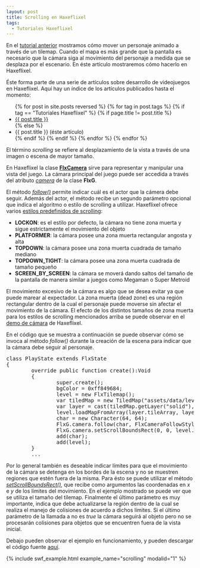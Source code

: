 ```yaml
---
layout: post
title: Scrolling en Haxeflixel
tags:
  - Tutoriales Haxeflixel
---
```

En el [tutorial anterior]({{site.baseurl}}/tilemaps/) mostramos cómo mover un personaje animado a través de un tilemap. Cuando el mapa es más grande que la pantalla es necesario que la cámara siga al movimiento del personaje a medida que se desplaza por el escenario. En éste artículo mostraremos cómo hacerlo en Haxeflixel.

Éste forma parte de una serie de artículos sobre desarrollo de videojuegos en Haxeflixel. Aquí hay un índice de los artículos publicados hasta el momento:

<ul>
{% for post in site.posts reversed %}
  {% for tag in post.tags %}
    {% if tag == "Tutoriales Haxeflixel" %}
      {% if page.title != post.title %}
        <li><a href="{{site.baseurl}}{{post.url}}">{{ post.title }}</a></li>
      {% else %}
        <li>{{ post.title }} (éste artículo)</li>
      {% endif %}
    {% endif %}
  {% endfor %}
{% endfor %}
</ul>

El término *scrolling* se refiere al desplazamiento de la vista a través de una imagen o escena de mayor tamaño.

En Haxeflixel la clase [**FlxCamera**](http://api.haxeflixel.com/flixel/FlxCamera.html) sirve para representar y manipular una vista del juego. La cámara principal del juego puede ser accedida a través del atributo [*camera*](http://api.haxeflixel.com/flixel/FlxCamera.html) de la clase **FlxG**.

El método [*follow()*](http://api.haxeflixel.com/flixel/FlxCamera.html#follow) permite indicar cuál es el actor que la cámera debe seguir. Además del actor, el método recibe un segundo parámetro opcional que indica el algoritmo o estilo de scrolling a utilizar. Haxeflixel ofrece varios [estilos predefinidos de scrolling](http://api.haxeflixel.com/flixel/FlxCameraFollowStyle.html):

* **LOCKON**: es el estilo por defecto, la cámara no tiene zona muerta y sigue estrictamente el movimiento del objeto
* **PLATFORMER**: la cámara posee una zona muerta rectangular angosta y alta
* **TOPDOWN**: la cámara posee una zona muerta cuadrada de tamaño mediano
* **TOPDOWN_TIGHT**: la cámara posee una zona muerta cuadrada de tamaño pequeño
* **SCREEN_BY_SCREEN**: la cámara se moverá dando saltos del tamaño de la pantalla de manera similar a juegos como Megaman o Super Metroid

El movimiento excesivo de la cámara es algo que se desea evitar ya que puede marear al expectador.
La zona muerta (dead zone) es una región rectangular dentro de la cual el personaje puede moverse sin afectar el movimiento de la cámara. El efecto de los distintos tamaños de zona muerta para los estilos de scrolling mencionados arriba se puede observar en el [demo de cámara](http://haxeflixel.com/demos/FlxCamera/) de Haxeflixel.

En el código que se muestra a continuación se puede observar cómo se invoca al método *follow()* durante la creación de la escena para indicar que la cámara debe seguir al personaje.

<div class="code_container">
<pre name="code" class="brush: haxe; toolbar: false; gutter: false;">
class PlayState extends FlxState
{
        override public function create():Void
        {
                super.create();
                bgColor = 0xff849684;
                level = new FlxTilemap();
                var tiledMap = new TiledMap("assets/data/levels/level01.tmx");
                var layer = cast(tiledMap.getLayer("solid"), TiledTileLayer);
                level.loadMapFromArray(layer.tileArray, layer.width, layer.height, "assets/images/tiles_alpha.png", 16, 16, FlxTilemapAutoTiling.OFF, 1);
                char = new Character(64, 64);
                FlxG.camera.follow(char, FlxCameraFollowStyle.TOPDOWN);
                FlxG.camera.setScrollBoundsRect(0, 0, level.width, level.height, true);
                add(char);
                add(level);
        }
        ...
</pre>
</div>

Por lo general también es deseable indicar límites para que el movimiento de la cámara se detenga en los bordes de la escena y no se muestren regiones que estén fuera de la misma. Para ésto se puede utilizar el método [*setScrollBoundsRect()*](http://api.haxeflixel.com/flixel/FlxCamera.html#setScrollBoundsRect), que recibe como argumentos las coordenadas en *x* e *y* de los límites del movimiento. En el ejemplo mostrado se puede ver que se utiliza el tamaño del tilemap. Finalmente el último parámetro es muy importante, indica que debe actualizarse la región dentro de la cual se realiza el manejo de colisiones de acuerdo a dichos límites. Si el último parámetro de la llamada a no es *true* la cámara seguirá al objeto pero no se procesarán colisiones para objetos que se encuentren fuera de la vista inicial.

Debajo pueden observar el ejemplo en funcionamiento, y pueden descargar el código fuente [aquí](https://github.com/pabab/pvj2-fichunl-code/blob/master/_zip/scrolling.zip?raw=true).

{% include swf_example.html example_name="scrolling" modalid="1" %}
